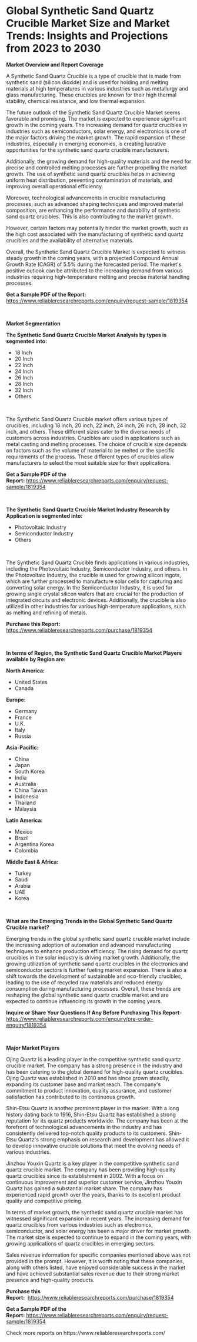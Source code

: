 <p><h1>Global Synthetic Sand Quartz Crucible Market Size and Market Trends: Insights and Projections from 2023 to 2030</h1></p><p><strong>Market Overview and Report Coverage</strong></p>
<p><p>A Synthetic Sand Quartz Crucible is a type of crucible that is made from synthetic sand (silicon dioxide) and is used for holding and melting materials at high temperatures in various industries such as metallurgy and glass manufacturing. These crucibles are known for their high thermal stability, chemical resistance, and low thermal expansion.</p><p>The future outlook of the Synthetic Sand Quartz Crucible Market seems favorable and promising. The market is expected to experience significant growth in the coming years. The increasing demand for quartz crucibles in industries such as semiconductors, solar energy, and electronics is one of the major factors driving the market growth. The rapid expansion of these industries, especially in emerging economies, is creating lucrative opportunities for the synthetic sand quartz crucible manufacturers.</p><p>Additionally, the growing demand for high-quality materials and the need for precise and controlled melting processes are further propelling the market growth. The use of synthetic sand quartz crucibles helps in achieving uniform heat distribution, preventing contamination of materials, and improving overall operational efficiency.</p><p>Moreover, technological advancements in crucible manufacturing processes, such as advanced shaping techniques and improved material composition, are enhancing the performance and durability of synthetic sand quartz crucibles. This is also contributing to the market growth.</p><p>However, certain factors may potentially hinder the market growth, such as the high cost associated with the manufacturing of synthetic sand quartz crucibles and the availability of alternative materials.</p><p>Overall, the Synthetic Sand Quartz Crucible Market is expected to witness steady growth in the coming years, with a projected Compound Annual Growth Rate (CAGR) of 5.5% during the forecasted period. The market's positive outlook can be attributed to the increasing demand from various industries requiring high-temperature melting and precise material handling processes.</p></p>
<p><strong>Get a Sample PDF of the Report:</strong> <a href="https://www.reliableresearchreports.com/enquiry/request-sample/1819354">https://www.reliableresearchreports.com/enquiry/request-sample/1819354</a></p>
<p>&nbsp;</p>
<p><strong>Market Segmentation</strong></p>
<p><strong>The Synthetic Sand Quartz Crucible Market Analysis by types is segmented into:</strong></p>
<p><ul><li>18 Inch</li><li>20 Inch</li><li>22 Inch</li><li>24 Inch</li><li>26 Inch</li><li>28 Inch</li><li>32 Inch</li><li>Others</li></ul></p>
<p>&nbsp;</p>
<p><p>The Synthetic Sand Quartz Crucible market offers various types of crucibles, including 18 inch, 20 inch, 22 inch, 24 inch, 26 inch, 28 inch, 32 inch, and others. These different sizes cater to the diverse needs of customers across industries. Crucibles are used in applications such as metal casting and melting processes. The choice of crucible size depends on factors such as the volume of material to be melted or the specific requirements of the process. These different types of crucibles allow manufacturers to select the most suitable size for their applications.</p></p>
<p><strong>Get a Sample PDF of the Report:</strong>&nbsp;<a href="https://www.reliableresearchreports.com/enquiry/request-sample/1819354">https://www.reliableresearchreports.com/enquiry/request-sample/1819354</a></p>
<p>&nbsp;</p>
<p><strong>The Synthetic Sand Quartz Crucible Market Industry Research by Application is segmented into:</strong></p>
<p><ul><li>Photovoltaic Industry</li><li>Semiconductor Industry</li><li>Others</li></ul></p>
<p>&nbsp;</p>
<p><p>The Synthetic Sand Quartz Crucible finds applications in various industries, including the Photovoltaic Industry, Semiconductor Industry, and others. In the Photovoltaic Industry, the crucible is used for growing silicon ingots, which are further processed to manufacture solar cells for capturing and converting solar energy. In the Semiconductor Industry, it is used for growing single crystal silicon wafers that are crucial for the production of integrated circuits and electronic devices. Additionally, the crucible is also utilized in other industries for various high-temperature applications, such as melting and refining of metals.</p></p>
<p><strong>Purchase this Report:</strong>&nbsp; <a href="https://www.reliableresearchreports.com/purchase/1819354">https://www.reliableresearchreports.com/purchase/1819354</a></p>
<p>&nbsp;</p>
<p><strong>In terms of Region, the Synthetic Sand Quartz Crucible Market Players available by Region are:</strong></p>
<p>
    <p> <strong> North America: </strong>
        <ul>
            <li>United States</li>
            <li>Canada</li>
        </ul>
        </p> 
    <p> <strong> Europe: </strong>
        <ul>
            <li>Germany</li>
            <li>France</li>
            <li>U.K.</li>
            <li>Italy</li>
            <li>Russia</li>
        </ul>
        </p> 
    <p> <strong> Asia-Pacific: </strong>
        <ul>
            <li>China</li>
            <li>Japan</li>
            <li>South Korea</li>
            <li>India</li>
            <li>Australia</li>
            <li>China Taiwan</li>
            <li>Indonesia</li>
            <li>Thailand</li>
            <li>Malaysia</li>
        </ul>
        </p> 
    <p> <strong> Latin America: </strong>
        <ul>
            <li>Mexico</li>
            <li>Brazil</li>
            <li>Argentina Korea</li>
            <li>Colombia</li>
        </ul>
        </p> 
    <p> <strong> Middle East & Africa: </strong>
        <ul>
            <li>Turkey</li>
            <li>Saudi</li>
            <li>Arabia</li>
            <li>UAE</li>
            <li>Korea</li>
        </ul>
    </p>
    </p>
<p>&nbsp;</p>
<p><strong>What are the Emerging Trends in the Global Synthetic Sand Quartz Crucible market?</strong></p>
<p><p>Emerging trends in the global synthetic sand quartz crucible market include the increasing adoption of automation and advanced manufacturing techniques to enhance production efficiency. The rising demand for quartz crucibles in the solar industry is driving market growth. Additionally, the growing utilization of synthetic sand quartz crucibles in the electronics and semiconductor sectors is further fueling market expansion. There is also a shift towards the development of sustainable and eco-friendly crucibles, leading to the use of recycled raw materials and reduced energy consumption during manufacturing processes. Overall, these trends are reshaping the global synthetic sand quartz crucible market and are expected to continue influencing its growth in the coming years.</p></p>
<p><strong>Inquire or Share Your Questions If Any Before Purchasing This Report</strong>- <a href="https://www.reliableresearchreports.com/enquiry/pre-order-enquiry/1819354">https://www.reliableresearchreports.com/enquiry/pre-order-enquiry/1819354</a></p>
<p>&nbsp;</p>
<p><strong>Major Market Players</strong></p>
<p><p>Ojing Quartz is a leading player in the competitive synthetic sand quartz crucible market. The company has a strong presence in the industry and has been catering to the global demand for high-quality quartz crucibles. Ojing Quartz was established in 2010 and has since grown steadily, expanding its customer base and market reach. The company's commitment to product innovation, quality assurance, and customer satisfaction has contributed to its continuous growth.</p><p>Shin-Etsu Quartz is another prominent player in the market. With a long history dating back to 1916, Shin-Etsu Quartz has established a strong reputation for its quartz products worldwide. The company has been at the forefront of technological advancements in the industry and has consistently delivered top-notch quality products to its customers. Shin-Etsu Quartz's strong emphasis on research and development has allowed it to develop innovative crucible solutions that meet the evolving needs of various industries.</p><p>Jinzhou Youxin Quartz is a key player in the competitive synthetic sand quartz crucible market. The company has been providing high-quality quartz crucibles since its establishment in 2002. With a focus on continuous improvement and superior customer service, Jinzhou Youxin Quartz has gained a substantial market share. The company has experienced rapid growth over the years, thanks to its excellent product quality and competitive pricing.</p><p>In terms of market growth, the synthetic sand quartz crucible market has witnessed significant expansion in recent years. The increasing demand for quartz crucibles from various industries such as electronics, semiconductor, and solar energy has been a major driver for market growth. The market size is expected to continue to expand in the coming years, with growing applications of quartz crucibles in emerging sectors.</p><p>Sales revenue information for specific companies mentioned above was not provided in the prompt. However, it is worth noting that these companies, along with others listed, have enjoyed considerable success in the market and have achieved substantial sales revenue due to their strong market presence and high-quality products.</p></p>
<p><strong>Purchase this Report:</strong>&nbsp;&nbsp;<a href="https://www.reliableresearchreports.com/purchase/1819354">https://www.reliableresearchreports.com/purchase/1819354</a></p>
<p></p>
<p><strong>Get a Sample PDF of the Report:</strong>&nbsp;<a href="https://www.reliableresearchreports.com/enquiry/request-sample/1819354">https://www.reliableresearchreports.com/enquiry/request-sample/1819354</a></p>
<p>Check more reports on https://www.reliableresearchreports.com/</p>